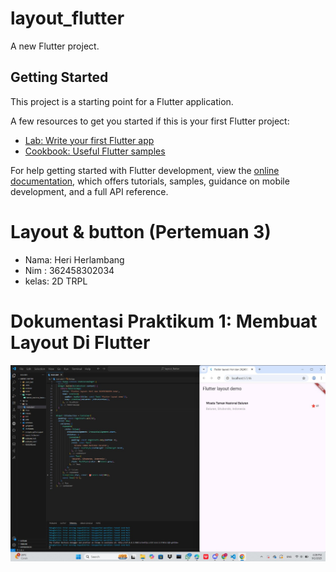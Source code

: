 # layout_flutter

A new Flutter project.

## Getting Started

This project is a starting point for a Flutter application.

A few resources to get you started if this is your first Flutter project:

- [Lab: Write your first Flutter app](https://docs.flutter.dev/get-started/codelab)
- [Cookbook: Useful Flutter samples](https://docs.flutter.dev/cookbook)

For help getting started with Flutter development, view the
[online documentation](https://docs.flutter.dev/), which offers tutorials,
samples, guidance on mobile development, and a full API reference.

# Layout & button (Pertemuan 3)
- Nama: Heri Herlambang
- Nim : 362458302034
- kelas: 2D TRPL

# Dokumentasi Praktikum 1: Membuat Layout Di Flutter
![Gambar 1.1](images/mambangun_layout.jpg)